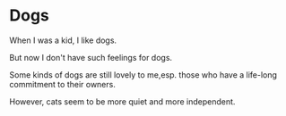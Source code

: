 Dogs
====
When I was a kid, I like dogs.

But now I don't have such feelings for dogs.

Some kinds of dogs are still lovely to me,esp. those who have a life-long commitment to their owners.

However, cats seem to be more quiet and more independent. 
